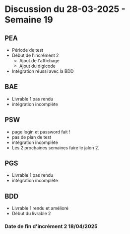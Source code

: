 # Discussion du 28-03-2025 - Semaine 19

## PEA
- Période de test 
- Début de l'incrément 2
    - Ajout de l'affichage 
    - Ajout du digicode
- Intégration réussi avec la BDD


## BAE
- Livrable 1 pas rendu
- intégration incomplète

## PSW
- page login et password fait !
- pas de plan de test
- intégration incomplète
- Les 2 prochaines semaines faire le jalon 2.

## PGS
- Livrable 1 pas rendu
- intégration incomplète

## BDD
- Livrable 1 rendu et amélioré 
- Début du livrable 2


### Date de fin d'incrément 2 18/04/2025